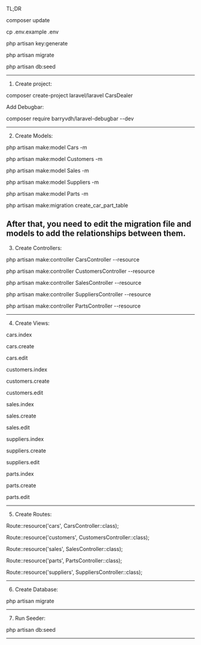 TL;DR

composer update

cp .env.example .env

php artisan key:generate

php artisan migrate

php artisan db:seed

---------------------------------

1. Create project:

composer create-project laravel/laravel CarsDealer

Add Debugbar:

composer require barryvdh/laravel-debugbar --dev

---------------------------------

2. Create Models:

php artisan make:model Cars -m

php artisan make:model Customers -m

php artisan make:model Sales -m

php artisan make:model Suppliers -m

php artisan make:model Parts -m

php artisan make:migration create_car_part_table

After that, you need to edit the migration file and models to add the relationships between them.
----------------------------------
3. Create Controllers:

php artisan make:controller CarsController --resource

php artisan make:controller CustomersController --resource

php artisan make:controller SalesController --resource

php artisan make:controller SuppliersController --resource

php artisan make:controller PartsController --resource

------------------------------------
4. Create Views:

cars.index

cars.create

cars.edit

customers.index

customers.create

customers.edit

sales.index

sales.create

sales.edit

suppliers.index

suppliers.create

suppliers.edit

parts.index

parts.create

parts.edit

------------------------------------

5. Create Routes:

Route::resource('cars', CarsController::class);

Route::resource('customers', CustomersController::class);

Route::resource('sales', SalesController::class);

Route::resource('parts', PartsController::class);

Route::resource('suppliers', SuppliersController::class);

------------------------------------

6. Create Database:

php artisan migrate

------------------------------------

7. Run Seeder:

php artisan db:seed

------------------------------------